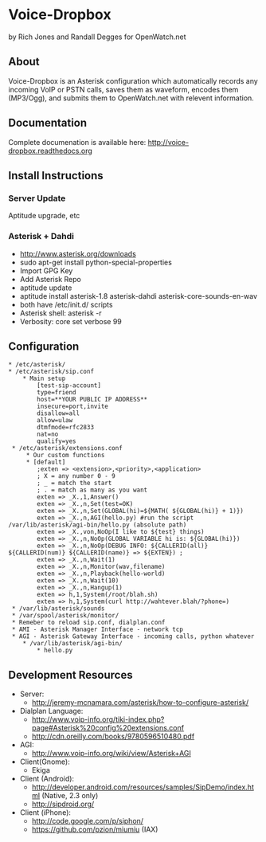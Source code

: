 # Voice-Dropbox
by Rich Jones and Randall Degges
for OpenWatch.net

## About
Voice-Dropbox is an Asterisk configuration which automatically records any incoming VoIP or PSTN calls,
saves them as waveform, encodes them (MP3/Ogg), and submits them to OpenWatch.net with relevent information.

## Documentation
Complete documenation is available here: http://voice-dropbox.readthedocs.org

## Install Instructions
### Server Update
Aptitude upgrade, etc
### Asterisk + Dahdi
 * http://www.asterisk.org/downloads
 * sudo apt-get install python-special-properties
 * Import GPG Key
 * Add Asterisk Repo
 * aptitude update
 * aptitude install asterisk-1.8 asterisk-dahdi asterisk-core-sounds-en-wav
 * both have /etc/init.d/ scripts
 * Asterisk shell: asterisk -r
 * Verbosity: core set verbose 99

## Configuration
    * /etc/asterisk/
    * /etc/asterisk/sip.conf
        * Main setup 
            [test-sip-account]
            type=friend      
            host=**YOUR PUBLIC IP ADDRESS**                                                               
            insecure=port,invite                                                            
            disallow=all                                                                    
            allow=ulaw                                                                      
            dtmfmode=rfc2833                                                                
            nat=no
            qualify=yes                       
     * /etc/asterisk/extensions.conf
         * Our custom functions
         * [default]
            ;exten => <extension>,<priority>,<application>
            ; X = any number 0 - 9
            ; _ = match the start
            ; . = match as many as you want            
            exten => _X.,1,Answer()
            exten => _X.,n,Set(test=OK)
            exten => _X.,n,Set(GLOBAL(hi)=${MATH( ${GLOBAL(hi)} + 1)})
            exten => _X.,n,AGI(hello.py) #run the script /var/lib/asterisk/agi-bin/hello.py (absolute path)
            exten => _X.,von,NoOp(I like to ${test} things)
            exten => _X.,n,NoOp(GLOBAL VARIABLE hi is: ${GLOBAL(hi)})
            exten => _X.,n,NoOp(DEBUG INFO: ${CALLERID(all)} ${CALLERID(num)} ${CALLERID(name)} => ${EXTEN}) ;
            exten => _X.,n,Wait(1)
            exten => _X.,n,Monitor(wav,filename)
            exten => _X.,n,Playback(hello-world)
            exten => _X.,n,Wait(10)
            exten => _X.,n,Hangup(1)
            exten => h,1,System(/root/blah.sh)
            exten => h,1,System(curl http://wahtever.blah/?phone=)
     * /var/lib/asterisk/sounds
     * /var/spool/asterisk/monitor/
     * Remeber to reload sip.conf, dialplan.conf
     * AMI - Asterisk Manager Interface - network tcp
     * AGI - Asterisk Gateway Interface - incoming calls, python whatever
        * /var/lib/asterisk/agi-bin/
            * hello.py

## Development Resources
* Server:
    * http://jeremy-mcnamara.com/asterisk/how-to-configure-asterisk/
* Dialplan Language:
    * http://www.voip-info.org/tiki-index.php?page#Asterisk%20config%20extensions.conf
    * http://cdn.oreilly.com/books/9780596510480.pdf
* AGI:
    * http://www.voip-info.org/wiki/view/Asterisk+AGI
* Client(Gnome):
    * Ekiga
* Client (Android):
    * http://developer.android.com/resources/samples/SipDemo/index.html (Native, 2.3 only)
    * http://sipdroid.org/
* Client (iPhone):
    * http://code.google.com/p/siphon/
    * https://github.com/pzion/miumiu (IAX)
